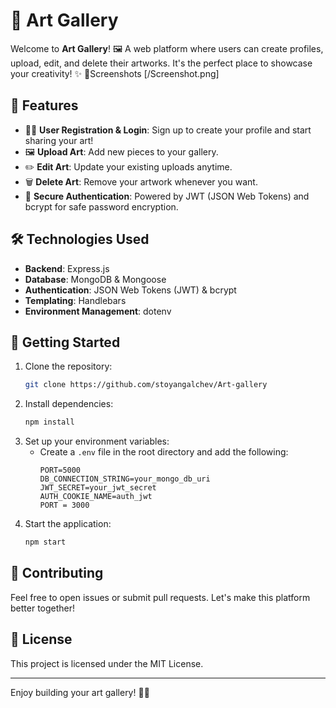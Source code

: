 # 🎨 Art Gallery

Welcome to **Art Gallery**! 🖼️ A web platform where users can create profiles, upload, edit, and delete their artworks. It's the perfect place to showcase your creativity! ✨
📸Screenshots
[/Screenshot.png]
## 🌟 Features

- 🧑‍💻 **User Registration & Login**: Sign up to create your profile and start sharing your art!
- 🖼️ **Upload Art**: Add new pieces to your gallery.
- ✏️ **Edit Art**: Update your existing uploads anytime.
- 🗑️ **Delete Art**: Remove your artwork whenever you want.
- 🔐 **Secure Authentication**: Powered by JWT (JSON Web Tokens) and bcrypt for safe password encryption.

## 🛠️ Technologies Used

- **Backend**: Express.js
- **Database**: MongoDB & Mongoose
- **Authentication**: JSON Web Tokens (JWT) & bcrypt
- **Templating**: Handlebars
- **Environment Management**: dotenv

## 🚀 Getting Started

1. Clone the repository:
   ```bash
   git clone https://github.com/stoyangalchev/Art-gallery
   ```
2. Install dependencies:
   ```bash
   npm install
   ```
3. Set up your environment variables:
   - Create a `.env` file in the root directory and add the following:
     ```
     PORT=5000
     DB_CONNECTION_STRING=your_mongo_db_uri
     JWT_SECRET=your_jwt_secret
     AUTH_COOKIE_NAME=auth_jwt
     PORT = 3000

     ```
4. Start the application:
   ```bash
   npm start
   ```

## 🤝 Contributing

Feel free to open issues or submit pull requests. Let's make this platform better together!

## 📜 License

This project is licensed under the MIT License.

---

Enjoy building your art gallery! 🎨✨


